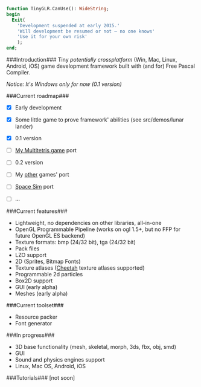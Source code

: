 ```pascal
function TinyGLR.CanUse(): WideString;
begin
  Exit(
    'Development suspended at early 2015.'
    'Will development be resumed or not — no one knows'
    'Use it for your own risk'
    );
end;
```

###Introduction###
Tiny *potentially crossplatform* (Win, Mac, Linux, Android, iOS) game development framework built with (and for) Free Pascal Compiler.

*Notice: It's Windows only for now (0.1 version)*

###Current roadmap###
 - [x] Early development
 - [x] Some little game to prove framework' abilities (see src/demos/lunar lander)
 - [x] 0.1 version 
 - [ ] [My Multitetris game](https://github.com/perfectdaemon/glr/tree/master/src/demos/Project%20MutilTetris) port 
 - [ ] 0.2 version 
 - [ ] My [other](https://github.com/perfectdaemon/glr/tree/master/src/demos) games' port 
 - [ ] [Space Sim](https://github.com/perfectdaemon/space-sim) port
 - [ ] ...


###Current features###
* Lightweight, no dependencies on other libraries, all-in-one
* OpenGL Programmable Pipeline (works on ogl 1.5+, but no FFP for future OpenGL ES backend)
* Texture formats: bmp (24/32 bit), tga (24/32 bit)
* Pack files
* LZO support
* 2D (Sprites, Bitmap Fonts)
* Texture atlases ([Cheetah](https://github.com/scriptum/Cheetah-Texture-Packer) texture atlases supported)
* Programmable 2d particles
* Box2D support
* GUI (early alpha)
* Meshes (early alpha)

###Current toolset###
* Resource packer
* Font generator

###In progress###
* 3D base functionality (mesh, skeletal, morph, 3ds, fbx, obj, smd)
* GUI
* Sound and physics engines support
* Linux, Mac OS, Android, iOS

###Tutorials###
[not soon]
